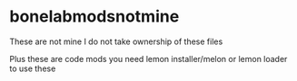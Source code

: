 # bonelabmodsnotmine
These are not mine I do not take ownership of these files

Plus these are code mods you need lemon installer/melon or lemon loader to use these 
